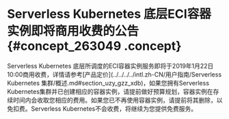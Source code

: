 # Serverless Kubernetes 底层ECI容器实例即将商用收费的公告 {#concept_263049 .concept}

Serverless Kubernetes 底层所调度的ECI容器实例服务即将于2019年1月22日10:00商用收费，详情请参考[产品定价](../../../../intl.zh-CN/用户指南/Serverless Kubernetes 集群/概述.md#section_uzy_gzz_xdb)，如果您拥有Serverless Kubernetes集群并已创建相应的容器实例，请提前做好预算规划，容器实例在存续时间内会收取您相应的费用。如果您已不再使用容器实例，请提前将其删除，以免扣费。Serverless Kubernetes不会收费，将继续为您提供免费服务。

